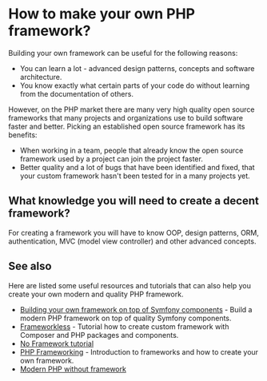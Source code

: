 # How to make your own PHP framework?

Building your own framework can be useful for the following reasons:

* You can learn a lot - advanced design patterns, concepts and software
  architecture.
* You know exactly what certain parts of your code do without learning from the
  documentation of others.

However, on the PHP market there are many very high quality open source
frameworks that many projects and organizations use to build software faster
and better. Picking an established open source framework has its benefits:

* When working in a team, people that already know the open source framework
  used by a project can join the project faster.
* Better quality and a lot of bugs that have been identified and fixed, that
  your custom framework hasn't been tested for in a many projects yet.

## What knowledge you will need to create a decent framework?

For creating a framework you will have to know OOP, design patterns, ORM,
authentication, MVC (model view controller) and other advanced concepts.

## See also

Here are listed some useful resources and tutorials that can also help you
create your own modern and quality PHP framework.

* [Building your own framework on top of Symfony components](http://symfony.com/doc/current/create_framework/index.html) -
  Build a modern PHP framework on top of quality Symfony components.
* [Frameworkless](https://medium.com/@mmeyer/frameworkless-or-how-i-use-php-bf0b119536ad) -
  Tutorial how to create custom framework with Composer and PHP packages and
  components.
* [No Framework tutorial](https://github.com/PatrickLouys/no-framework-tutorial)
* [PHP Frameworking](http://phpocean.com/tutorials/back-end/php-frameworking-introduction-part-1/9) -
  Introduction to frameworks and how to create your own framework.
* [Modern PHP without framework](https://kevinsmith.io/modern-php-without-a-framework)
